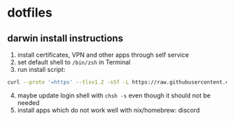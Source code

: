 # dotfiles

## darwin install instructions
1. install certificates, VPN and other apps through self service
2. set default shell to `/bin/zsh` in Terminal
3. run install script:
```bash
curl --proto '=https' --tlsv1.2 -sSf -L https://raw.githubusercontent.com/ollema/dotfiles/main/install-darwin | bash
```
4. maybe update login shell with `chsh -s` even though it should not be needed
5. install apps which do not work well with nix/homebrew: discord
